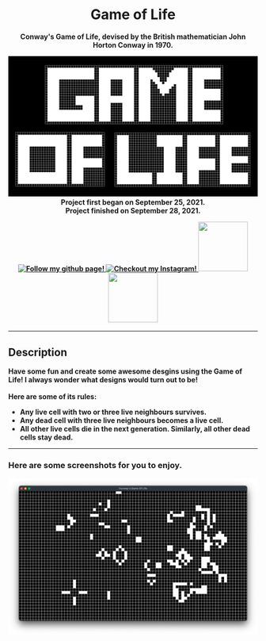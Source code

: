 <!--- Start of my template --->
<h1 align="center">
  Game of Life
</h1>
<p align="center">
  <b>Conway's Game of Life, devised by the British mathematician John Horton Conway in 1970.
</p>

<p align="center">
  <img src=GOL.png width="700"><br>
  <b>
    Project first began on September 25, 2021.<br>
    Project finished on September 28, 2021.
  </b>
</p>

<!-- Socials -->

<p align="center">
  <a href=https://github.com/atassicodes>
  <img src="https://img.icons8.com/doodle/344/github--v1.png" width="100" height="100" alt="Follow my github page!">
  </a>
  
  <a href=https://instagram.com/atassicodes/>
  <img src="https://img.icons8.com/doodle/344/instagram-new.png" width="100" height="100" alt="Checkout my Instagram!">
  </a>
  
  <a href=https://www.sharifatassi.com>
  <img src="https://img.icons8.com/doodle/344/domain.png" width="100" height="100">
  </a>
  
  <a href=https://stackoverflow.com/users/14664937/atassicodes>
  <img src="https://upload.wikimedia.org/wikipedia/commons/e/ef/Stack_Overflow_icon.svg" width="100" height="100">
  </a>
</p>

<!-------->
***
<!--- End of my template --->

## Description

**Have some fun and create some awesome desgins using the Game of Life! I always wonder what designs would turn out to be!**<br>
<br>
Here are some of its rules:
- Any live cell with two or three live neighbours survives.
- Any dead cell with three live neighbours becomes a live cell.
- All other live cells die in the next generation. Similarly, all other dead cells stay dead.


***

### Here are some screenshots for you to enjoy.
<p align="center">
  <img src=Screenshot.png width=1000>
</p>
